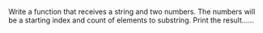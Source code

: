 Write a function that receives a string and two numbers. The numbers will be a starting index and count of elements to substring. Print the result......
